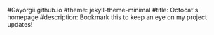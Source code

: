#Gayorgii.github.io
#theme: jekyll-theme-minimal
#title: Octocat's homepage
#description: Bookmark this to keep an eye on my project updates!

